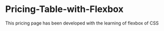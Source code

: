 # Pricing-Table-with-Flexbox
This pricing page has been developed with the learning of flexbox of CSS
